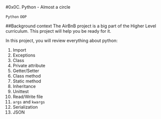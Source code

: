 #0x0C. Python - Almost a circle

`Python` `OOP`


##Background context
The AirBnB project is a big part of the Higher Level curriculum. This project will help you be ready for it.

In this project, you will review everything about python:
1. Import
2. Exceptions
3. Class
4. Private attribute
5. Getter/Setter
6. Class method
7. Static method
8. Inheritance
9. Unittest
10. Read/Write file
11. `args` and `kwargs`
12. Serialization
13. JSON
